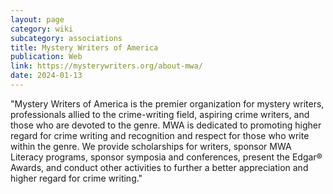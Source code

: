 ```yaml
---
layout: page
category: wiki
subcategory: associations
title: Mystery Writers of America
publication: Web
link: https://mysterywriters.org/about-mwa/
date: 2024-01-13
---
```


"Mystery Writers of America is the premier organization for mystery writers, professionals allied to the crime-writing field, aspiring crime writers, and those who are devoted to the genre. MWA is dedicated to promoting higher regard for crime writing and recognition and respect for those who write within the genre. We provide scholarships for writers, sponsor MWA Literacy programs, sponsor symposia and conferences, present the Edgar® Awards, and conduct other activities to further a better appreciation and higher regard for crime writing."
